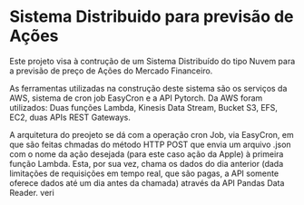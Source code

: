 # Sistema Distribuido para previsão de Ações

Este projeto visa à contrução de um Sistema Distribuído do tipo Nuvem para a previsão de preço de Ações do Mercado Financeiro. 

As ferramentas utilizadas na construção deste sistema são os serviços da AWS, sistema de cron job EasyCron e a API Pytorch. Da AWS foram utilizados: Duas funções Lambda, Kinesis Data Stream, Bucket S3, EFS, EC2, duas APIs REST Gateways.


A arquitetura do preojeto se dá com a operação cron Job, via EasyCron, em que são feitas chmadas do método HTTP POST que envia um arquivo .json com o nome da ação desejada (para este caso ação da Apple) à primeira função Lambda. Esta, por sua vez, chama os dados do dia anterior (dada limitações de requisições em tempo real, que são pagas, a API somente oferece dados até um dia antes da chamada) através da API Pandas Data Reader. veri
